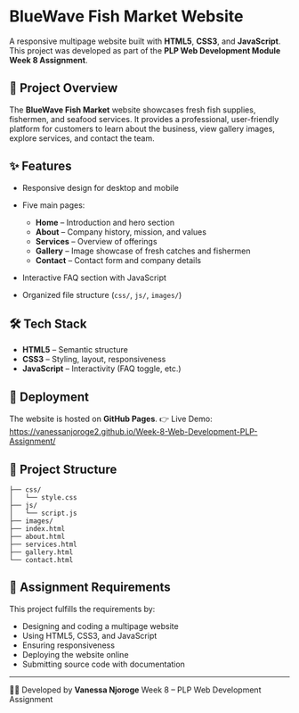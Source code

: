 # BlueWave Fish Market Website

A responsive multipage website built with **HTML5**, **CSS3**, and **JavaScript**.
This project was developed as part of the **PLP Web Development Module Week 8 Assignment**.

## 🌊 Project Overview

The **BlueWave Fish Market** website showcases fresh fish supplies, fishermen, and seafood services. It provides a professional, user-friendly platform for customers to learn about the business, view gallery images, explore services, and contact the team.

## ✨ Features

* Responsive design for desktop and mobile
* Five main pages:

  * **Home** – Introduction and hero section
  * **About** – Company history, mission, and values
  * **Services** – Overview of offerings
  * **Gallery** – Image showcase of fresh catches and fishermen
  * **Contact** – Contact form and company details
* Interactive FAQ section with JavaScript
* Organized file structure (`css/`, `js/`, `images/`)

## 🛠️ Tech Stack

* **HTML5** – Semantic structure
* **CSS3** – Styling, layout, responsiveness
* **JavaScript** – Interactivity (FAQ toggle, etc.)

## 🚀 Deployment

The website is hosted on **GitHub Pages**.
👉 Live Demo: https://vanessanjoroge2.github.io/Week-8-Web-Development-PLP-Assignment/

## 📂 Project Structure

```
├── css/
│   └── style.css
├── js/
│   └── script.js
├── images/
├── index.html
├── about.html
├── services.html
├── gallery.html
└── contact.html
```

## 📖 Assignment Requirements

This project fulfills the requirements by:

* Designing and coding a multipage website
* Using HTML5, CSS3, and JavaScript
* Ensuring responsiveness
* Deploying the website online
* Submitting source code with documentation

---

👩‍💻 Developed by **Vanessa Njoroge**
Week 8 – PLP Web Development Assignment
